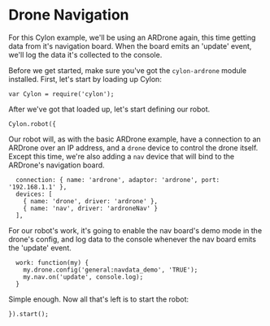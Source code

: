 # Drone Navigation

For this Cylon example, we'll be using an ARDrone again, this time getting data
from it's navigation board. When the board emits an 'update' event, we'll log
the data it's collected to the console.

Before we get started, make sure you've got the `cylon-ardrone` module
installed. First, let's start by loading up Cylon:

    var Cylon = require('cylon');

After we've got that loaded up, let's start defining our robot.

    Cylon.robot({

Our robot will, as with the basic ARDrone example, have a connection to an
ARDrone over an IP address, and a `drone` device to control the drone itself.
Except this time, we're also adding a `nav` device that will bind to the
ARDrone's navigation board.

      connection: { name: 'ardrone', adaptor: 'ardrone', port: '192.168.1.1' },
      devices: [
        { name: 'drone', driver: 'ardrone' },
        { name: 'nav', driver: 'ardroneNav' }
      ],

For our robot's work, it's going to enable the nav board's demo mode in the
drone's config, and log data to the console whenever the nav board emits the
'update' event.

      work: function(my) {
        my.drone.config('general:navdata_demo', 'TRUE');
        my.nav.on('update', console.log);
      }

Simple enough. Now all that's left is to start the robot:

    }).start();
